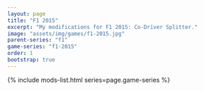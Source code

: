 ```yaml
---
layout: page
title: "F1 2015"
excerpt: "My modifications for F1 2015: Co-Driver Splitter."
image: "assets/img/games/f1-2015.jpg"
parent-series: "f1"
game-series: "f1-2015"
order: 1
bootstrap: true
---
```


{% include mods-list.html series=page.game-series %}
